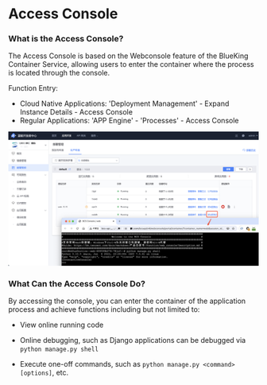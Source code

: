 # Access Console

### What is the Access Console?

The Access Console is based on the Webconsole feature of the BlueKing Container Service, allowing users to enter the container where the process is located through the console.

Function Entry:

- Cloud Native Applications: 'Deployment Management' - Expand Instance Details - Access Console
- Regular Applications: 'APP Engine' - 'Processes' - Access Console

![Access Console](../../assets/images/webconsole.png)

### What Can the Access Console Do?

By accessing the console, you can enter the container of the application process and achieve functions including but not limited to:

- View online running code

- Online debugging, such as Django applications can be debugged via `python manage.py shell`

- Execute one-off commands, such as `python manage.py <command> [options]`, etc.